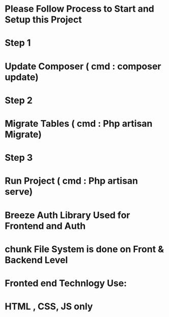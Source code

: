 # Please Follow Process to Start and Setup this Project

# Step 1 
# Update Composer ( cmd : composer update)

# Step 2
# Migrate Tables ( cmd : Php artisan Migrate)

# Step 3
# Run Project ( cmd : Php artisan serve)

# Breeze Auth Library Used for Frontend and Auth


# chunk File System is done on Front & Backend Level

# Fronted end Technlogy  Use:
# HTML , CSS, JS only
